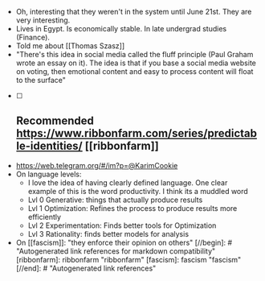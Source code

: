 - Oh, interesting that they weren't in the system until June 21st. They are very interesting.
- Lives in Egypt. Is economically stable. In late undergrad studies (Finance).
- Told me about [[Thomas Szasz]]
- "There's this idea in social media called the fluff principle (Paul Graham wrote an essay on it). The idea is that if you base a social media website on voting, then emotional content and easy to process content will float to the surface"
- [ ] Recommended https://www.ribbonfarm.com/series/predictable-identities/ [[ribbonfarm]]
    - 
- https://web.telegram.org/#/im?p=@KarimCookie
- On language levels:
    - I love the idea of having clearly defined language. One clear example of this is the word productivity. I think its a muddled word
    - Lvl 0 Generative: things that actually produce results
    - Lvl 1 Optimization: Refines the process to produce results more efficiently
    - Lvl 2 Experimentation: Finds better tools for Optimization
    - Lvl 3 Rationality: finds better models for analysis
- On [[fascism]]: "they enforce their opinion on others"
[//begin]: # "Autogenerated link references for markdown compatibility"
[ribbonfarm]: ribbonfarm "ribbonfarm"
[fascism]: fascism "fascism"
[//end]: # "Autogenerated link references"